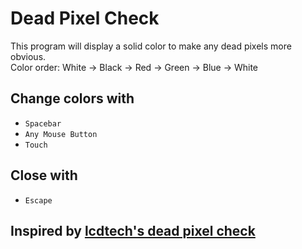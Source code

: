 # Dead Pixel Check
This program will display a solid color to make any dead pixels more obvious.<br>
Color order: White -> Black -> Red -> Green -> Blue -> White
## Change colors with
- `Spacebar`
- `Any Mouse Button`
- `Touch`
## Close with
- `Escape`

## Inspired by [lcdtech's dead pixel check](https://lcdtech.info/en/tests/dead.pixel.htm)